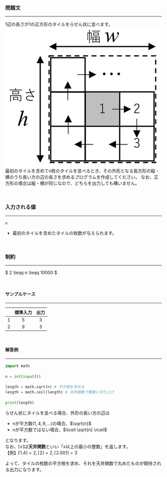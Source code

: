 ### __問題文__
***
1辺の長さが1の正方形のタイルをらせん状に並べます。
![#6_1画像](asset/6_1.jpg)
最初のタイルを含めてn枚のタイルを並べるとき、その外形となる長方形の縦・横のうち長い方の辺の長さを求めるプログラムを作成してください。
なお、正方形の場合は縦・横が同じなので、どちらを出力しても構いません。

<br>

### __入力される値__
***

```
n
```

- 最初のタイルを含めたタイルの枚数が与えられます。

<br>

### __制約__
***
$ 2 \leqq n \leqq 10000 $

<br>

#### サンプルケース
***
||標準入力|出力|
|:-:|:-:|:-:|
|1|5|3|
|2|9|3|

<br>

#### 解答例
***

```python
import math

n = int(input())

length = math.sqrt(n) # 平方根を求める
length = math.ceil(length) # 天井関数で整数に切り上げ

print(length)
```

らせん状にタイルを並べる場合、外形の長い方の辺は
- nが平方数$(1,4,9,...)$の場合、$\sqrt{n}$
- nが平方数ではない場合、$\lceil \sqrt{n} \rceil$

となります。  
なお、$\lceil x \rceil$は**天井関数**といい「$x$以上の最小の整数」を返します。  
【例】$\lceil 1.4 \rceil = 2 , \lceil 2 \rceil=2 , \lceil 2.001 \rceil=3$

よって、タイルの枚数の平方根を求め、それを天井関数で丸めたものが期待される出力になります。  
